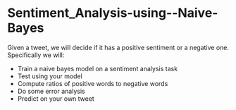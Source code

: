 # Sentiment_Analysis-using--Naive-Bayes

Given a tweet, we will decide if it has a positive sentiment or a negative one. Specifically we will:

- Train a naive bayes model on a sentiment analysis task
- Test using your model
- Compute ratios of positive words to negative words
- Do some error analysis
- Predict on your own tweet
